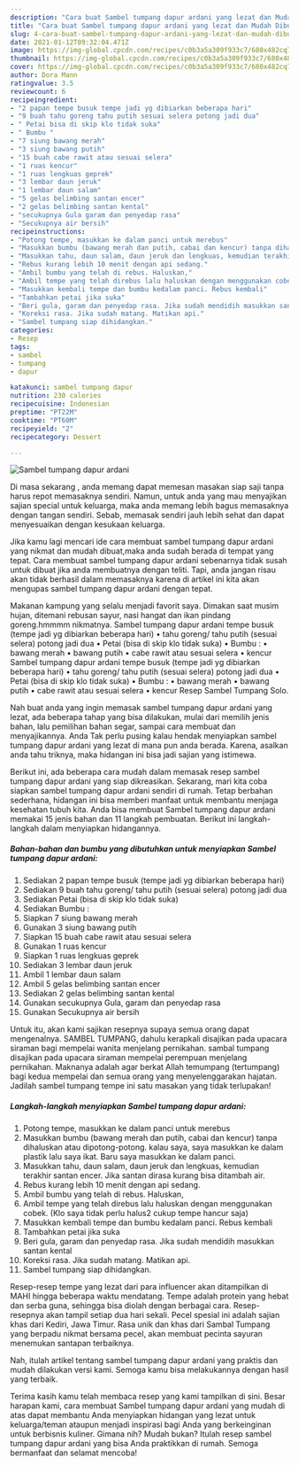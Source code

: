 ```yaml
---
description: "Cara buat Sambel tumpang dapur ardani yang lezat dan Mudah Dibuat"
title: "Cara buat Sambel tumpang dapur ardani yang lezat dan Mudah Dibuat"
slug: 4-cara-buat-sambel-tumpang-dapur-ardani-yang-lezat-dan-mudah-dibuat
date: 2021-01-12T09:32:04.471Z
image: https://img-global.cpcdn.com/recipes/c0b3a5a309f933c7/680x482cq70/sambel-tumpang-dapur-ardani-foto-resep-utama.jpg
thumbnail: https://img-global.cpcdn.com/recipes/c0b3a5a309f933c7/680x482cq70/sambel-tumpang-dapur-ardani-foto-resep-utama.jpg
cover: https://img-global.cpcdn.com/recipes/c0b3a5a309f933c7/680x482cq70/sambel-tumpang-dapur-ardani-foto-resep-utama.jpg
author: Dora Mann
ratingvalue: 3.5
reviewcount: 6
recipeingredient:
- "2 papan tempe busuk tempe jadi yg dibiarkan beberapa hari"
- "9 buah tahu goreng tahu putih sesuai selera potong jadi dua"
- " Petai bisa di skip klo tidak suka"
- " Bumbu "
- "7 siung bawang merah"
- "3 siung bawang putih"
- "15 buah cabe rawit atau sesuai selera"
- "1 ruas kencur"
- "1 ruas lengkuas geprek"
- "3 lembar daun jeruk"
- "1 lembar daun salam"
- "5 gelas belimbing santan encer"
- "2 gelas belimbing santan kental"
- "secukupnya Gula garam dan penyedap rasa"
- "Secukupnya air bersih"
recipeinstructions:
- "Potong tempe, masukkan ke dalam panci untuk merebus"
- "Masukkan bumbu (bawang merah dan putih, cabai dan kencur) tanpa dihaluskan atau dipotong-potong. kalau saya, saya masukkan ke dalam plastik lalu saya ikat. Baru saya masukkan ke dalam panci."
- "Masukkan tahu, daun salam, daun jeruk dan lengkuas, kemudian terakhir santan encer. Jika santan dirasa kurang bisa ditambah air."
- "Rebus kurang lebih 10 menit dengan api sedang."
- "Ambil bumbu yang telah di rebus. Haluskan,"
- "Ambil tempe yang telah direbus lalu haluskan dengan menggunakan cobek. (Klo saya tidak perlu halus2 cukup tempe hancur saja)"
- "Masukkan kembali tempe dan bumbu kedalam panci. Rebus kembali"
- "Tambahkan petai jika suka"
- "Beri gula, garam dan penyedap rasa. Jika sudah mendidih masukkan santan kental"
- "Koreksi rasa. Jika sudah matang. Matikan api."
- "Sambel tumpang siap dihidangkan."
categories:
- Resep
tags:
- sambel
- tumpang
- dapur

katakunci: sambel tumpang dapur 
nutrition: 230 calories
recipecuisine: Indonesian
preptime: "PT22M"
cooktime: "PT60M"
recipeyield: "2"
recipecategory: Dessert

---
```



![Sambel tumpang dapur ardani](https://img-global.cpcdn.com/recipes/c0b3a5a309f933c7/680x482cq70/sambel-tumpang-dapur-ardani-foto-resep-utama.jpg)

Di masa  sekarang , anda memang dapat memesan masakan siap saji tanpa harus repot memasaknya sendiri. Namun, untuk anda yang mau menyajikan sajian special untuk keluarga, maka anda memang lebih bagus memasaknya dengan tangan sendiri. Sebab, memasak sendiri jauh lebih sehat dan dapat menyesuaikan dengan kesukaan keluarga.

Jika kamu lagi mencari ide cara membuat sambel tumpang dapur ardani yang nikmat dan mudah dibuat,maka anda sudah berada di tempat yang tepat. Cara membuat sambel tumpang dapur ardani  sebenarnya tidak susah untuk dibuat jika anda membuatnya dengan teliti. Tapi, anda jangan risau akan tidak berhasil dalam memasaknya 
karena di artikel ini kita akan mengupas sambel tumpang dapur ardani dengan tepat.  

Makanan kampung yang selalu menjadi favorit saya. Dimakan saat musim hujan, ditemani rebusan sayur, nasi hangat dan ikan pindang goreng.hmmmm nikmatnya. Sambel tumpang dapur ardani tempe busuk (tempe jadi yg dibiarkan beberapa hari) • tahu goreng/ tahu putih (sesuai selera) potong jadi dua • Petai (bisa di skip klo tidak suka) • Bumbu : • bawang merah • bawang putih • cabe rawit atau sesuai selera • kencur Sambel tumpang dapur ardani tempe busuk (tempe jadi yg dibiarkan beberapa hari) • tahu goreng/ tahu putih (sesuai selera) potong jadi dua • Petai (bisa di skip klo tidak suka) • Bumbu : • bawang merah • bawang putih • cabe rawit atau sesuai selera • kencur Resep Sambel Tumpang Solo.

Nah buat anda yang ingin memasak sambel tumpang dapur ardani yang lezat, ada beberapa tahap yang bisa dilakukan, mulai dari memilih jenis bahan, lalu pemilihan bahan segar, sampai cara membuat dan menyajikannya. Anda Tak perlu pusing kalau hendak menyiapkan sambel tumpang dapur ardani yang lezat di mana pun anda berada. Karena, asalkan anda  tahu triknya, maka hidangan ini bisa jadi sajian yang istimewa.

Berikut ini, ada beberapa cara mudah dalam memasak resep sambel tumpang dapur ardani yang siap dikreasikan. Sekarang, mari kita coba siapkan sambel tumpang dapur ardani sendiri di rumah. Tetap berbahan sederhana, hidangan ini bisa memberi manfaat untuk membantu menjaga kesehatan tubuh kita. Anda bisa membuat Sambel tumpang dapur ardani memakai 15 jenis bahan dan 11 langkah pembuatan. Berikut ini langkah-langkah dalam menyiapkan hidangannya.

<!--inarticleads1-->

##### Bahan-bahan dan bumbu yang dibutuhkan untuk menyiapkan Sambel tumpang dapur ardani:

1. Sediakan 2 papan tempe busuk (tempe jadi yg dibiarkan beberapa hari)
1. Sediakan 9 buah tahu goreng/ tahu putih (sesuai selera) potong jadi dua
1. Sediakan  Petai (bisa di skip klo tidak suka)
1. Sediakan  Bumbu :
1. Siapkan 7 siung bawang merah
1. Gunakan 3 siung bawang putih
1. Siapkan 15 buah cabe rawit atau sesuai selera
1. Gunakan 1 ruas kencur
1. Siapkan 1 ruas lengkuas geprek
1. Sediakan 3 lembar daun jeruk
1. Ambil 1 lembar daun salam
1. Ambil 5 gelas belimbing santan encer
1. Sediakan 2 gelas belimbing santan kental
1. Gunakan secukupnya Gula, garam dan penyedap rasa
1. Gunakan Secukupnya air bersih


Untuk itu, akan kami sajikan resepnya supaya semua orang dapat mengenalnya. SAMBEL TUMPANG, dahulu kerapkali disajikan pada upacara siraman bagi mempelai wanita menjelang pernikahan. sambal tumpang disajikan pada upacara siraman mempelai perempuan menjelang pernikahan. Maknanya adalah agar berkat Allah temumpang (tertumpang) bagi kedua mempelai dan semua orang yang menyelenggarakan hajatan. Jadilah sambel tumpang tempe ini satu masakan yang tidak terlupakan! 

<!--inarticleads2-->

##### Langkah-langkah menyiapkan Sambel tumpang dapur ardani:

1. Potong tempe, masukkan ke dalam panci untuk merebus
1. Masukkan bumbu (bawang merah dan putih, cabai dan kencur) tanpa dihaluskan atau dipotong-potong. kalau saya, saya masukkan ke dalam plastik lalu saya ikat. Baru saya masukkan ke dalam panci.
1. Masukkan tahu, daun salam, daun jeruk dan lengkuas, kemudian terakhir santan encer. Jika santan dirasa kurang bisa ditambah air.
1. Rebus kurang lebih 10 menit dengan api sedang.
1. Ambil bumbu yang telah di rebus. Haluskan,
1. Ambil tempe yang telah direbus lalu haluskan dengan menggunakan cobek. (Klo saya tidak perlu halus2 cukup tempe hancur saja)
1. Masukkan kembali tempe dan bumbu kedalam panci. Rebus kembali
1. Tambahkan petai jika suka
1. Beri gula, garam dan penyedap rasa. Jika sudah mendidih masukkan santan kental
1. Koreksi rasa. Jika sudah matang. Matikan api.
1. Sambel tumpang siap dihidangkan.


Resep-resep tempe yang lezat dari para influencer akan ditampilkan di MAHI hingga beberapa waktu mendatang. Tempe adalah protein yang hebat dan serba guna, sehingga bisa diolah dengan berbagai cara. Resep-resepnya akan tampil setiap dua hari sekali. Pecel spesial ini adalah sajian khas dari Kediri, Jawa Timur. Rasa unik dan khas dari Sambal Tumpang yang berpadu nikmat bersama pecel, akan membuat pecinta sayuran menemukan santapan terbaiknya. 

Nah, itulah artikel tentang  sambel tumpang dapur ardani  yang praktis dan mudah dilakukan versi kami. Semoga kamu bisa melakukannya dengan hasil yang terbaik. 

Terima kasih kamu telah membaca resep yang kami tampilkan di sini. Besar harapan kami, cara membuat  Sambel tumpang dapur ardani yang mudah di atas dapat membantu Anda menyiapkan hidangan yang lezat untuk keluarga/teman ataupun menjadi inspirasi bagi Anda yang berkeinginan untuk berbisnis kuliner. Gimana nih? Mudah bukan? Itulah resep sambel tumpang dapur ardani yang bisa Anda praktikkan di rumah. Semoga bermanfaat dan selamat mencoba!


